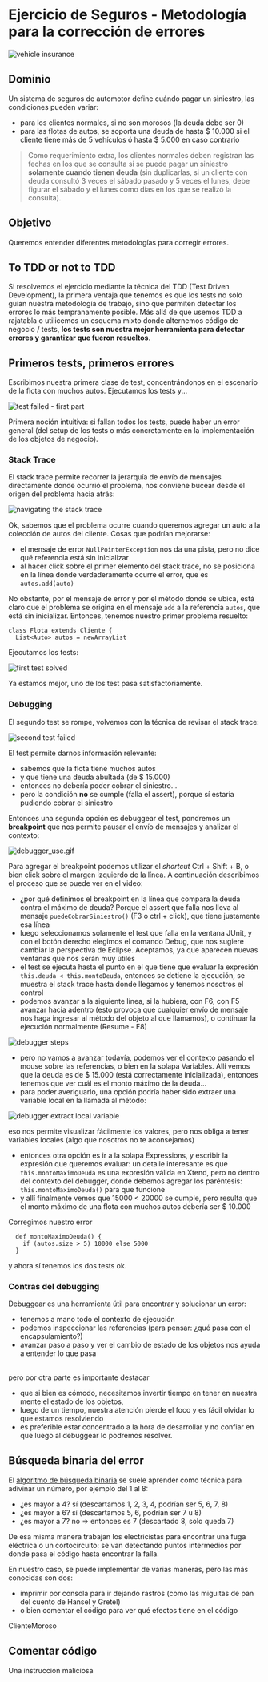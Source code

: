 
# Ejercicio de Seguros - Metodología para la corrección de errores

![vehicle insurance](images/vehicles.png) 

## Dominio

Un sistema de seguros de automotor define cuándo pagar un siniestro, las condiciones pueden variar:

- para los clientes normales, si no son morosos (la deuda debe ser 0)
- para las flotas de autos, se soporta una deuda de hasta $ 10.000 si el cliente tiene más de 5 vehículos ó hasta $ 5.000 en caso contrario

> Como requerimiento extra, los clientes normales deben registran las fechas en los que se consulta si se puede pagar un siniestro **solamente cuando tienen deuda** (sin duplicarlas, si un cliente con deuda consultó 3 veces el sábado pasado y 5 veces el lunes, debe figurar el sábado y el lunes como días en los que se realizó la consulta).

## Objetivo

Queremos entender diferentes metodologías para corregir errores. 

## To TDD or not to TDD

Si resolvemos el ejercicio mediante la técnica del TDD (Test Driven Development), la primera ventaja que tenemos es que los tests no solo guían nuestra metodología de trabajo, sino que permiten detectar los errores lo más tempranamente posible. Más allá de que usemos TDD a rajatabla o utilicemos un esquema mixto donde alternemos código de negocio / tests, **los tests son nuestra mejor herramienta para detectar errores y garantizar que fueron resueltos**.

## Primeros tests, primeros errores

Escribimos nuestra primera clase de test, concentrándonos en el escenario de la flota con muchos autos. Ejecutamos los tests y...

![test failed - first part](images/test_failed.png)

Primera noción intuitiva: si fallan todos los tests, puede haber un error general (del setup de los tests o más concretamente en la implementación de los objetos de negocio).

### Stack Trace

El stack trace permite recorrer la jerarquía de envío de mensajes directamente donde ocurrió el problema, nos conviene bucear desde el origen del problema hacia atrás:

![navigating the stack trace](/images/stack_trace.gif)

Ok, sabemos que el problema ocurre cuando queremos agregar un auto a la colección de autos del cliente. Cosas que podrían mejorarse:

- el mensaje de error `NullPointerException` nos da una pista, pero no dice qué referencia está sin inicializar
- al hacer click sobre el primer elemento del stack trace, no se posiciona en la línea donde verdaderamente ocurre el error, que es `autos.add(auto)`

No obstante, por el mensaje de error y por el método donde se ubica, está claro que el problema se origina en el mensaje `add` a la referencia `autos`, que está sin inicializar. Entonces, tenemos nuestro primer problema resuelto:

```xtend
class Flota extends Cliente {
  List<Auto> autos = newArrayList
```

Ejecutamos los tests:

![first test solved](/images/first_test_solved.png)

Ya estamos mejor, uno de los test pasa satisfactoriamente.

### Debugging

El segundo test se rompe, volvemos con la técnica de revisar el stack trace:

![second test failed](/images/second_test_failed.png)

El test permite darnos información relevante:

- sabemos que la flota tiene muchos autos
- y que tiene una deuda abultada (de $ 15.000)
- entonces no debería poder cobrar el siniestro...
- pero la condición **no** se cumple (falla el assert), porque sí estaría pudiendo cobrar el siniestro

Entonces una segunda opción es debuggear el test, pondremos un **breakpoint** que nos permite pausar el envío de mensajes y analizar el contexto:

![debugger_use.gif](/images/debugger_use.gif)

Para agregar el breakpoint podemos utilizar el _shortcut_ Ctrl + Shift + B, o bien click sobre el margen izquierdo de la línea. A continuación describimos el proceso que se puede ver en el video:

- ¿por qué definimos el breakpoint en la línea que compara la deuda contra el máximo de deuda? Porque el assert que falla nos lleva al mensaje `puedeCobrarSiniestro()` (F3 o ctrl + click), que tiene justamente esa línea
- luego seleccionamos solamente el test que falla en la ventana JUnit, y con el botón derecho elegimos el comando Debug, que nos sugiere cambiar la perspectiva de Eclipse. Aceptamos, ya que aparecen nuevas ventanas que nos serán muy útiles
- el test se ejecuta hasta el punto en el que tiene que evaluar la expresión `this.deuda < this.montoDeuda`, entonces se detiene la ejecución, se muestra el stack trace hasta donde llegamos y tenemos nosotros el control
- podemos avanzar a la siguiente línea, si la hubiera, con F6, con F5 avanzar hacia adentro (esto provoca que cualquier envío de mensaje nos haga ingresar al método del objeto al que llamamos), o continuar la ejecución normalmente (Resume - F8)

![debugger steps](/images/debugger_steps.gif)

- pero no vamos a avanzar todavía, podemos ver el contexto pasando el mouse sobre las referencias, o bien en la solapa Variables. Allí vemos que la deuda es de $ 15.000 (está correctamente inicializada), entonces tenemos que ver cuál es el monto máximo de la deuda...
- para poder averiguarlo, una opción podría haber sido extraer una variable local en la llamada al método:

![debugger extract local variable](/images/debugger_extract_local_variable.gif)

eso nos permite visualizar fácilmente los valores, pero nos obliga a tener variables locales (algo que nosotros no te aconsejamos)

- entonces otra opción es ir a la solapa Expressions, y escribir la expresión que queremos evaluar: un detalle interesante es que `this.montoMaximoDeuda` es una expresión válida en Xtend, pero no dentro del contexto del debugger, donde debemos agregar los paréntesis: `this.montoMaximoDeuda()` para que funcione
- y allí finalmente vemos que 15000 < 20000 se cumple, pero resulta que el monto máximo de una flota con muchos autos debería ser $ 10.000

Corregimos nuestro error 

```xtend
  def montoMaximoDeuda() {
    if (autos.size > 5) 10000 else 5000
  }
```

y ahora sí tenemos los dos tests ok.

### Contras del debugging

Debuggear es una herramienta útil para encontrar y solucionar un error:

- tenemos a mano todo el contexto de ejecución
- podemos inspeccionar las referencias (para pensar: ¿qué pasa con el encapsulamiento?)
- avanzar paso a paso y ver el cambio de estado de los objetos nos ayuda a entender lo que pasa

<br>
pero por otra parte es importante destacar

- que si bien es cómodo, necesitamos invertir tiempo en tener en nuestra mente el estado de los objetos,
- luego de un tiempo, nuestra atención pierde el foco y es fácil olvidar lo que estamos resolviendo
- es preferible estar concentrado a la hora de desarrollar y no confiar en que luego al debuggear lo podremos resolver.

## Búsqueda binaria del error

El [algoritmo de búsqueda binaria](https://en.wikipedia.org/wiki/Binary_search_algorithm) se suele aprender como técnica para adivinar un número, por ejemplo del 1 al 8:

- ¿es mayor a 4? sí (descartamos 1, 2, 3, 4, podrían ser 5, 6, 7, 8)
- ¿es mayor a 6? sí (descartamos 5, 6, podrían ser 7 u 8)
- ¿es mayor a 7? no => entonces es 7 (descartado 8, solo queda 7)

De esa misma manera trabajan los electricistas para encontrar una fuga eléctrica o un cortocircuito: se van detectando puntos intermedios por donde pasa el código hasta encontrar la falla.

En nuestro caso, se puede implementar de varias maneras, pero las más conocidas son dos:

- imprimir por consola para ir dejando rastros (como las miguitas de pan del cuento de Hansel y Gretel)
- o bien comentar el código para ver qué efectos tiene en el código


ClienteMoroso

## Comentar código

Una instrucción maliciosa



